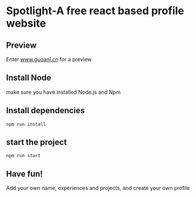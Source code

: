 # Spotlight-A free react based profile website

## Preview

Enter www.guoanl.cn for a preview

## Install Node

make sure you have installed Node.js and Npm

## Install dependencies

`npm run install`

## start the project

`npm run start`

## Have fun!

Add your own name, experiences and projects, and create your own profile
